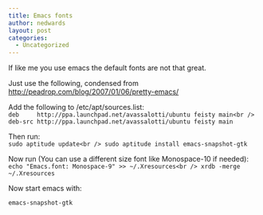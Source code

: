 ```yaml
---
title: Emacs fonts
author: nedwards
layout: post
categories:
  - Uncategorized
---
```

If like me you use emacs the default fonts are not that great.

Just use the following, condensed from <http://peadrop.com/blog/2007/01/06/pretty-emacs/>

Add the following to /etc/apt/sources.list:  
`deb     http://ppa.launchpad.net/avassalotti/ubuntu feisty main<br />
deb-src http://ppa.launchpad.net/avassalotti/ubuntu feisty main`

Then run:  
`sudo aptitude update<br />
sudo aptitude install emacs-snapshot-gtk`

Now run (You can use a different size font like Monospace-10 if needed):  
`echo "Emacs.font: Monospace-9" >> ~/.Xresources<br />
xrdb -merge ~/.Xresources`

Now start emacs with:

`emacs-snapshot-gtk`
